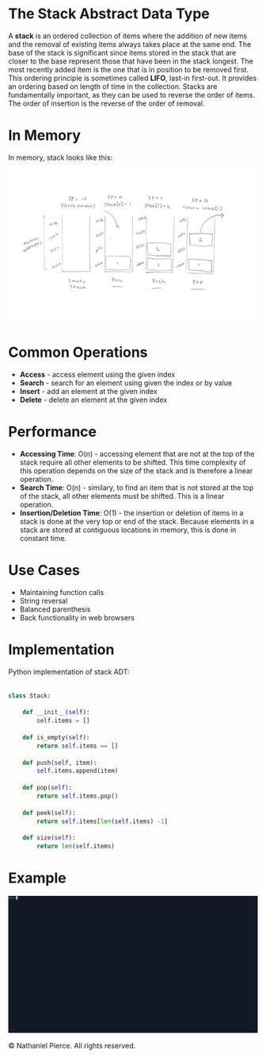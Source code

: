 
<h1>The Stack Abstract Data Type</h1>

<p>A <strong>stack</strong> is an ordered collection of items where the addition of new items and the removal of existing items always takes place at the same end. The base of the stack is significant since items stored in the stack that are closer to the base represent those that have been in the stack longest. The most recently added item is the one that is in position to be removed first. This ordering principle is sometimes called <strong>LIFO</strong>, last-in first-out. It provides an ordering based on length of time in the collection. Stacks are fundamentally important, as they can be used to reverse the order of items. The order of insertion is the reverse of the order of removal.</p>

<h1>In Memory</h1>
<p>In memory, stack looks like this:</p>

<img src="img/stack.png" width="800">

<h1>Common Operations</h1>

<ul>
  <li><strong>Access</strong> - access element using the given index
  <li><strong>Search</strong> - search for an element using given the index or by value
  <li><strong>Insert</strong> - add an element at the given index
  <li><strong>Delete</strong> - delete an element at the given index
</ul>

<h1>Performance</h1>

<ul>
  <li><strong>Accessing Time</strong>: O(n) - accessing element that are not at the top of the stack require all other elements to be shifted. This time complexity of this operation depends on the size of the stack and is therefore a linear operation.
  <li><strong>Search Time</strong>: O(n) - similary, to find an item that is not stored at the top of the stack, all other elements must be shifted. This is a linear operation.
  <li><strong>Insertion/Deletion Time</strong>: O(1) - the insertion or deletion of items in a stack is done at the very top or end of the stack. Because elements in a stack are stored at contiguous locations in memory, this is done in constant time.
</ul>

<h1>Use Cases</h1>

<ul>
  <li>Maintaining function calls
  <li>String reversal
  <li>Balanced parenthesis
  <li>Back functionality in web browsers
</ul>

<h1>Implementation</h1>

<p>Python implementation of stack ADT:</p>

```python

class Stack:

    def __init__(self):
        self.items = []

    def is_empty(self):
        return self.items == []

    def push(self, item):
        self.items.append(item)

    def pop(self):
        return self.items.pop()

    def peek(self):
        return self.items[len(self.items) -1]

    def size(self):
        return len(self.items)

```

<h1>Example</h1>

![](gif/stack.gif)

<p>&copy; Nathaniel Pierce. All rights reserved.</p>
